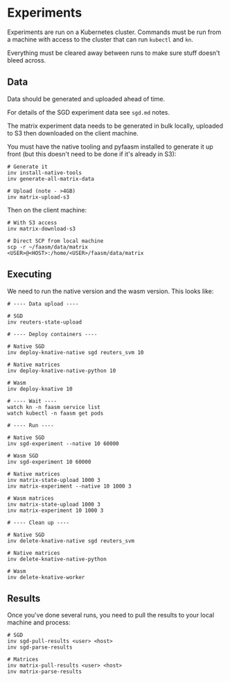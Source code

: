 # Experiments

Experiments are run on a Kubernetes cluster. Commands must be run from a machine with access to the cluster
that can run `kubectl` and `kn`.

Everything must be cleared away between runs to make sure stuff doesn't bleed across.

## Data

Data should be generated and uploaded ahead of time.

For details of the SGD experiment data see `sgd.md` notes.

The matrix experiment data needs to be generated in bulk locally, uploaded to S3 then downloaded on the client machine.

You must have the native tooling and pyfaasm installed to generate it up front (but this doesn't need to be done
if it's already in S3):

```
# Generate it
inv install-native-tools
inv generate-all-matrix-data

# Upload (note - >4GB)
inv matrix-upload-s3
```

Then on the client machine:

```
# With S3 access
inv matrix-download-s3

# Direct SCP from local machine
scp -r ~/faasm/data/matrix <USER>@<HOST>:/home/<USER>/faasm/data/matrix
```

## Executing

We need to run the native version and the wasm version. This looks like:

```
# ---- Data upload ----

# SGD
inv reuters-state-upload

# ---- Deploy containers ----

# Native SGD
inv deploy-knative-native sgd reuters_svm 10

# Native matrices
inv deploy-knative-native-python 10

# Wasm
inv deploy-knative 10

# ---- Wait ----
watch kn -n faasm service list
watch kubectl -n faasm get pods

# ---- Run ----

# Native SGD
inv sgd-experiment --native 10 60000

# Wasm SGD
inv sgd-experiment 10 60000

# Native matrices
inv matrix-state-upload 1000 3
inv matrix-experiment --native 10 1000 3

# Wasm matrices
inv matrix-state-upload 1000 3
inv matrix-experiment 10 1000 3

# ---- Clean up ----

# Native SGD
inv delete-knative-native sgd reuters_svm

# Native matrices
inv delete-knative-native-python

# Wasm
inv delete-knative-worker
```

## Results

Once you've done several runs, you need to pull the results to your local machine and process:

```
# SGD
inv sgd-pull-results <user> <host>
inv sgd-parse-results

# Matrices
inv matrix-pull-results <user> <host>
inv matrix-parse-results
```
